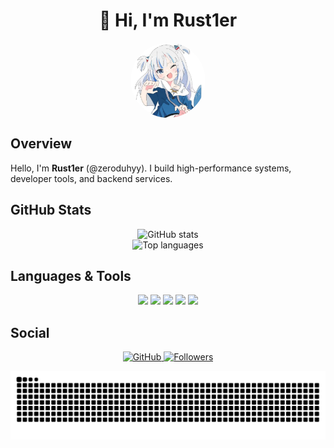 <h1 align="center">👾 Hi, I'm Rust1er</h1>

<p align="center">
  <img src="profile.jpg" alt="avatar" width="120" height="120" style="border-radius:50%;object-fit:cover;display:block;margin:0 auto;" />
</p>

## Overview

Hello, I'm **Rust1er** (@zeroduhyy). I build high-performance systems, developer tools, and backend services.


## GitHub Stats


<p align="center">
  <img src="https://github-readme-stats.vercel.app/api?username=zeroduhyy&show_icons=true&theme=tokyonight" alt="GitHub stats" /><br>
  <img src="https://github-readme-stats.vercel.app/api/top-langs/?username=zeroduhyy&layout=compact&theme=tokyonight" alt="Top languages" />
</p>



## Languages & Tools
<p align="center">
  <img src="https://img.shields.io/badge/C-00599C?style=for-the-badge&logo=c&logoColor=white" />
  <img src="https://img.shields.io/badge/Java-007396?style=for-the-badge&logo=java&logoColor=white" />
  <img src="https://img.shields.io/badge/Python-3776AB?style=for-the-badge&logo=python&logoColor=white" />
  <img src="https://img.shields.io/badge/Rust-000000?style=for-the-badge&logo=rust&logoColor=white" />
  <img src="https://img.shields.io/badge/Vue.js-4FC08D?style=for-the-badge&logo=vue.js&logoColor=white" />
</p>




## Social
<p align="center">
  <a href="https://github.com/zeroduhyy" target="_blank">
    <img src="https://img.shields.io/badge/GitHub-zeroduhyy-181717?style=for-the-badge&logo=github&logoColor=white" alt="GitHub" />
  </a>
  <a href="https://github.com/zeroduhyy?tab=followers" target="_blank">
    <img src="https://img.shields.io/github/followers/zeroduhyy?label=Followers&style=for-the-badge&logo=github&logoColor=white" alt="Followers" />
  </a>
</p>

<!-- snake -->
<picture>
  <source media="(prefers-color-scheme: dark)" srcset="https://raw.githubusercontent.com/zeroduhyy/zeroduhyy/output/github-snake-dark.svg" />
  <source media="(prefers-color-scheme: light)" srcset="https://raw.githubusercontent.com/zeroduhyy/zeroduhyy/output/github-snake-dark.svg" />
  <img alt="github-snake" src="github-snake.svg" />
</picture>




